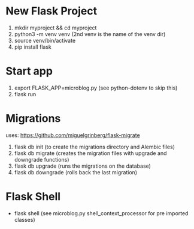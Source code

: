# New Flask Project
1. mkdir myproject && cd myproject
2. python3 -m venv venv (2nd venv is the name of the venv dir)
3. source venv/bin/activate
4. pip install flask


# Start app
1. export FLASK_APP=microblog.py (see python-dotenv to skip this)
2. flask run


# Migrations 
uses: https://github.com/miguelgrinberg/flask-migrate
1. flask db init (to create the migrations directory and Alembic files)
2. flask db migrate (creates the migration files with upgrade and downgrade functions)
3. flask db upgrade (runs the migrations on the database)
4. flask db downgrade (rolls back the last migration)


# Flask Shell
* flask shell (see microblog.py shell_context_processor for pre imported classes)